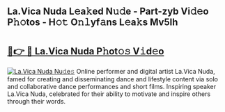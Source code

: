 ## La.Vica Nuda L𝚎a𝚔ed N𝚞𝚍e - Part-zyb Vi𝚍𝚎o P𝚑𝚘tos - H𝚘𝚝 O𝚗𝚕yf𝚊ns L𝚎a𝚔s Mv5lh

# <h2><a href="http://kfbm07z.oniu.top/?m=La.Vica+Nuda">🔗👉 🔴 La.Vica Nuda P𝚑ot𝚘𝚜 V𝚒d𝚎o</a></h2>

[![La.Vica Nuda Nu𝚍e𝚜](https://i.imgur.com/0qMVB7G.gif)](http://kfbm07z.oniu.top/?m=La.Vica+Nuda)
Online performer and digital artist La.Vica Nuda, famed for creating and disseminating dance and lifestyle content via solo and collaborative dance performances and short films. Inspiring speaker La.Vica Nuda, celebrated for their ability to motivate and inspire others through their words.  
